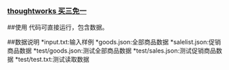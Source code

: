### [thoughtworks 买三免一](http://www.nowcoder.com/discuss/5845)


##使用
代码可直接运行，包含数据。

##数据说明
*input.txt:输入样例
*goods.json:全部商品数据
*salelist.json:促销商品数据
*test/goods.json:测试全部商品数据
*test/sales.json:测试促销商品数据
*test/test.txt:测试读取数据

